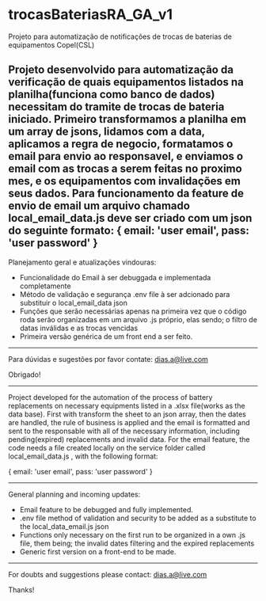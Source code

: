 # trocasBateriasRA_GA_v1
Projeto para automatização de notificações de trocas de baterias de equipamentos Copel(CSL)

Projeto desenvolvido para automatização da verificação de quais equipamentos listados na planilha(funciona como banco de dados) necessitam do tramite de trocas de bateria iniciado.
Primeiro transformamos a planilha em um array de jsons, lidamos com a data, aplicamos a regra de negocio, formatamos o email para envio ao responsavel, e enviamos o email com 
as trocas a serem feitas no proximo mes, e os equipamentos com invalidações em seus dados.
Para funcionamento da feature de envio de email um arquivo chamado local_email_data.js deve ser criado com um json do seguinte formato:
{
  email: 'user email',
  pass: 'user password'
}
-----------------------------------------------------------------------------------------------------------------------------------------------------------------------
Planejamento geral e atualizações vindouras:
- Funcionalidade do Email à ser debuggada e implementada completamente
- Método de validação e segurança .env file à ser adcionado para substituir o local_email_data json
- Funções que serão necessárias apenas na primeira vez que o código roda serão organizadas em um arquivo .js próprio, elas sendo; o filtro de datas inválidas e as trocas vencidas
- Primeira versão genérica de um front end a ser feito.

-----------------------------------------------------------------------------------------------------------------------------------------------------------------------
Para dúvidas e sugestões por favor contate: dias.a@live.com 

Obrigado!

_______________________________________________________________________________________________________________________________________________________________________

Project developed for the automation of the process of battery replacements on necessary equipments listed in a .xlsx file(works as the data base).
First with transform the sheet to an json array, then the dates are handled, the rule of business is applied and the email is formatted and sent to the responsable with all of the necessary information, including pending(expired) replacements and invalid data.
For the email feature, the code needs a file created locally on the service folder called local_email_data.js , with the following format:

{
  email: 'user email',
  pass: 'user password'
}

------------------------------------------------------------------------------------------------------------------------------------------------------------------------
General planning and incoming updates:
- Email feature to be debugged and fully implemented.
- .env file method of validation and security to be added as a substitute to the local_data_email.js json
- Functions only necessary on the first run to be organized in a own .js file, them being; the invalid dates filtering and the expired replacements
- Generic first version on a front-end to be made.

-----------------------------------------------------------------------------------------------------------------------------------------------------------------------
For doubts and suggestions please contact: dias.a@live.com 

Thanks!
